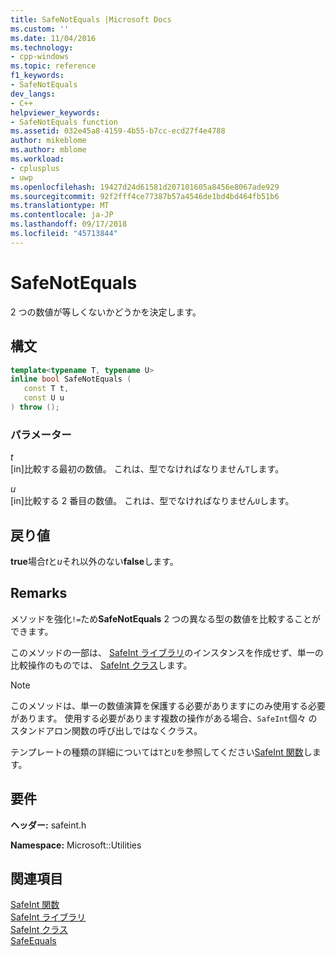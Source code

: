 ```yaml
---
title: SafeNotEquals |Microsoft Docs
ms.custom: ''
ms.date: 11/04/2016
ms.technology:
- cpp-windows
ms.topic: reference
f1_keywords:
- SafeNotEquals
dev_langs:
- C++
helpviewer_keywords:
- SafeNotEquals function
ms.assetid: 032e45a8-4159-4b55-b7cc-ecd27f4e4788
author: mikeblome
ms.author: mblome
ms.workload:
- cplusplus
- uwp
ms.openlocfilehash: 19427d24d61581d207101605a8456e8067ade929
ms.sourcegitcommit: 92f2fff4ce77387b57a4546de1bd4bd464fb51b6
ms.translationtype: MT
ms.contentlocale: ja-JP
ms.lasthandoff: 09/17/2018
ms.locfileid: "45713844"
---
```

# <a name="safenotequals"></a>SafeNotEquals

2 つの数値が等しくないかどうかを決定します。

## <a name="syntax"></a>構文

```cpp
template<typename T, typename U>
inline bool SafeNotEquals (
   const T t,
   const U u
) throw ();
```

### <a name="parameters"></a>パラメーター

*t*<br/>
[in]比較する最初の数値。 これは、型でなければなりません`T`します。

*u*<br/>
[in]比較する 2 番目の数値。 これは、型でなければなりません`U`します。

## <a name="return-value"></a>戻り値

**true**場合*t*と*u*それ以外のない**false**します。

## <a name="remarks"></a>Remarks

メソッドを強化`!=`ため**SafeNotEquals** 2 つの異なる型の数値を比較することができます。

このメソッドの一部は、 [SafeInt ライブラリ](../windows/safeint-library.md)のインスタンスを作成せず、単一の比較操作のものでは、 [SafeInt クラス](../windows/safeint-class.md)します。

> [!NOTE]
> このメソッドは、単一の数値演算を保護する必要がありますにのみ使用する必要があります。 使用する必要があります複数の操作がある場合、`SafeInt`個々 のスタンドアロン関数の呼び出しではなくクラス。

テンプレートの種類の詳細については`T`と`U`を参照してください[SafeInt 関数](../windows/safeint-functions.md)します。

## <a name="requirements"></a>要件

**ヘッダー:** safeint.h

**Namespace:** Microsoft::Utilities

## <a name="see-also"></a>関連項目

[SafeInt 関数](../windows/safeint-functions.md)  
[SafeInt ライブラリ](../windows/safeint-library.md)  
[SafeInt クラス](../windows/safeint-class.md)  
[SafeEquals](../windows/safeequals.md)